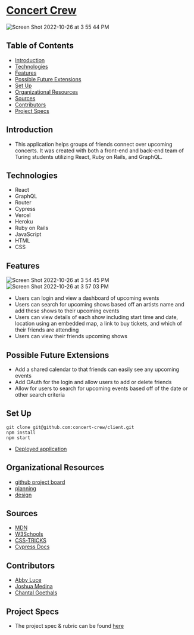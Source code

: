 # [Concert Crew](https://concert-crew.vercel.app/)

![Screen Shot 2022-10-26 at 3 55 44 PM](https://user-images.githubusercontent.com/100726140/198146488-f69fc6aa-4b0a-4b2c-8c8e-30eb25eb5092.png)

## Table of Contents
  - [Introduction](#introduction)
  - [Technologies](#technologies)
  - [Features](#features)
  - [Possible Future Extensions](#possible-future-extensions)
  - [Set Up](#set-up)
  - [Organizational Resources](#organizational-resources)
  - [Sources](#sources)
  - [Contributors](#contributors)
  - [Project Specs](#project-specs)

## Introduction
  - This application helps groups of friends connect over upcoming concerts. It was created with both a front-end and back-end team of Turing students utilizing React, Ruby on Rails, and GraphQL. 

## Technologies
  - React
  - GraphQL
  - Router
  - Cypress
  - Vercel
  - Heroku
  - Ruby on Rails
  - JavaScript
  - HTML
  - CSS

## Features

![Screen Shot 2022-10-26 at 3 54 45 PM](https://user-images.githubusercontent.com/100726140/198146377-c6941fe8-56fe-478b-85ee-283e80c9c99c.png)
![Screen Shot 2022-10-26 at 3 57 03 PM](https://user-images.githubusercontent.com/100726140/198146625-dea9aa2c-0709-4d0d-9d1e-720a15ae5c07.png)

- Users can login and view a dashboard of upcoming events
- Users can search for upcoming shows based off an artists name and add these shows to their upcoming events
- Users can view details of each show including start time and date, location using an embedded map, a link to buy tickets, and which of their friends are attending
- Users can view their friends upcoming shows

## Possible Future Extensions
- Add a shared calendar to that friends can easily see any upcoming events
- Add OAuth for the login and allow users to add or delete friends
- Allow for users to search for upcoming events based off of the date or other search criteria

## Set Up
```
git clone git@github.com:concert-crew/client.git
npm install
npm start
```
- [Deployed application](https://concert-crew.vercel.app/)

## Organizational Resources
- [github project board](https://github.com/orgs/concert-crew/projects/1)
- [planning](https://www.figma.com/file/3tjvGfhzHNGvn1FzqCetGu/Concert-Crew?node-id=0%3A1)
- [design](https://www.figma.com/file/9ZWgvxj5zOwpqyGycZQYRG/Concert-Crew-Mood-Board?node-id=0%3A1)

## Sources
  - [MDN](http://developer.mozilla.org/en-US/)
  - [W3Schools](https://www.w3schools.com/)
  - [CSS-TRICKS](https://css-tricks.com/)
  - [Cypress Docs](https://www.cypress.io/)

## Contributors
  - [Abby Luce](https://github.com/abbyluce)
  - [Joshua Medina](https://github.com/jrmedina)
  - [Chantal Goethals](https://github.com/GOECHA)

## Project Specs
  - The project spec & rubric can be found [here](https://mod4.turing.edu/projects/capstone/)
